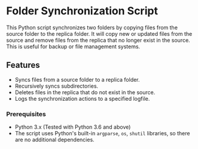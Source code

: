 # Folder Synchronization Script

This Python script synchronizes two folders by copying files from the source folder to the replica folder. It will copy new or updated files from the source and remove files from the replica that no longer exist in the source. This is useful for backup or file management systems.

## Features
- Syncs files from a source folder to a replica folder.
- Recursively syncs subdirectories.
- Deletes files in the replica that do not exist in the source.
- Logs the synchronization actions to a specified logfile.

### Prerequisites
- Python 3.x (Tested with Python 3.6 and above)
- The script uses Python's built-in `argparse`, `os`, `shutil` libraries, so there are no additional dependencies.
